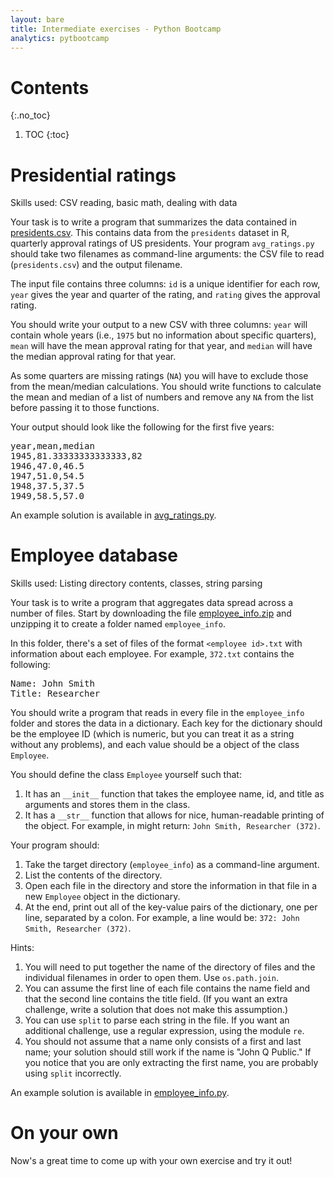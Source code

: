 ```yaml
---
layout: bare
title: Intermediate exercises - Python Bootcamp
analytics: pytbootcamp
---
```


# Contents
{:.no_toc}
1. TOC
{:toc}

# Presidential ratings

Skills used: CSV reading, basic math, dealing with data

Your task is to write a program that summarizes the data contained in
[presidents.csv](../examples/presidents.csv). This contains data from
the `presidents` dataset in R, quarterly approval ratings of US
presidents. Your program `avg_ratings.py` should take two filenames as
command-line arguments: the CSV file to read (`presidents.csv`) and
the output filename.

The input file contains three columns: `id` is a unique identifier for
each row, `year` gives the year and quarter of the rating, and
`rating` gives the approval rating.

You should write your output to a new CSV with three columns: `year`
will contain whole years (i.e., `1975` but no information about
specific quarters), `mean` will have the mean approval rating for that
year, and `median` will have the median approval rating for that year.

As some quarters are missing ratings (`NA`) you will have to exclude
those from the mean/median calculations. You should write functions to
calculate the mean and median of a list of numbers and remove any `NA`
from the list before passing it to those functions.

Your output should look like the following for the first five years:

<pre>
year,mean,median
1945,81.33333333333333,82
1946,47.0,46.5
1947,51.0,54.5
1948,37.5,37.5
1949,58.5,57.0
</pre>

An example solution is available in
[avg_ratings.py](../examples/avg_ratings.py).

# Employee database

Skills used: Listing directory contents, classes, string parsing

Your task is to write a program that aggregates data spread across a
number of files. Start by downloading the file
[employee_info.zip](../examples/employee_info.zip) and unzipping it to
create a folder named `employee_info`.

In this folder, there's a set of files of the format `<employee id>.txt`
with information about each employee. For example, `372.txt` contains
the following:

<pre>
Name: John Smith
Title: Researcher
</pre>

You should write a program that reads in every file in the
`employee_info` folder and stores the data in a dictionary. Each key
for the dictionary should be the employee ID (which is numeric, but
you can treat it as a string without any problems), and each value
should be a object of the class `Employee`.

You should define the class `Employee` yourself such that:

1. It has an `__init__` function that takes the employee name, id, and
title as arguments and stores them in the class.
1. It has a `__str__` function that allows for nice, human-readable
printing of the object. For example, in might return: `John Smith,
Researcher (372)`.

Your program should:

1. Take the target directory (`employee_info`) as a command-line
argument.
1. List the contents of the directory.
1. Open each file in the directory and store the information in that
file in a new `Employee` object in the dictionary.
1. At the end, print out all of the key-value pairs of the dictionary,
one per line, separated by a colon. For example, a line would be: 
`372: John Smith, Researcher (372)`.

Hints:

1. You will need to put together the name of the directory of files
and the individual filenames in order to open them. Use
`os.path.join`.
1. You can assume the first line of each file contains the name field
and that the second line contains the title field. (If you want an
extra challenge, write a solution that does not make this assumption.)
1. You can use `split` to parse each string in the file. If you want
an additional challenge, use a regular expression, using the module `re`.
1. You should not assume that a name only consists of a first and last
name; your solution should still work if the name is "John Q Public."
If you notice that you are only extracting the first name, you are
probably using `split` incorrectly.

An example solution is available in
[employee_info.py](../examples/employee_info.py).


# On your own

Now's a great time to come up with your own exercise and try it out!
